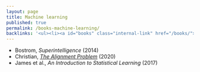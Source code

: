 ```yaml
---
layout: page
title: Machine learning
published: true
permalink: /books-machine-learning/
backlinks: '<ul><li><a id="books" class="internal-link" href="/books/">Books</a></li></ul>'
---
```


* Bostrom, _Superintelligence_ (2014) 
* Christian, _<a id="christian-alignment-problem" class="internal-link" href="/christian-alignment-problem/">The Alignment Problem</a>_ (2020) 
* James et al., _An Introduction to Statistical Learning_ (2017) 
